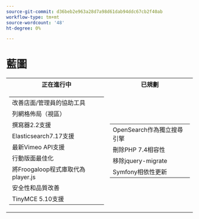 ```yaml
---
source-git-commit: d36beb2e963a28d7a98d61dab94ddc67cb2f40ab
workflow-type: tm+mt
source-wordcount: '48'
ht-degree: 0%

---
```

# 藍圖

<table style="table-layout:auto">
  <tr>
    <th>正在進行中</th>
    <th>已規劃</th>
  </tr>
  <tr>
    <td>
      <table>
        <tr>
          <td>改善店面/管理員的協助工具</td>
        </tr>
        <tr>
          <td>列網格佈局（視區）</td>
        </tr>
        <tr>
          <td>撰寫器2.2支援</td>
        </tr>
        <tr>
          <td>Elasticsearch7.17支援</td>
        </tr>
        <tr>
          <td>最新Vimeo API支援</td>
        </tr>
        <tr>
          <td>行動版面最佳化</td>
        </tr>
        <tr>
          <td>將Froogaloop程式庫取代為player.js</td>
        </tr>
        <tr>
          <td>安全性和品質改善</td>
        </tr>
        <tr>
          <td>TinyMCE 5.10支援</td>
        </tr>
      </table>
    </td>
    <td>
      <table>
        <tr>
          <td>OpenSearch作為獨立搜尋引擎</td>
        </tr>
        <tr>
          <td>刪除PHP 7.4相容性</td>
        </tr>
        <tr>
          <td>移除jquery-migrate</td>
        </tr>
        <tr>
          <td>Symfony相依性更新</td>
        </tr>
      </table>
    </td>
  </tr>
</table>

